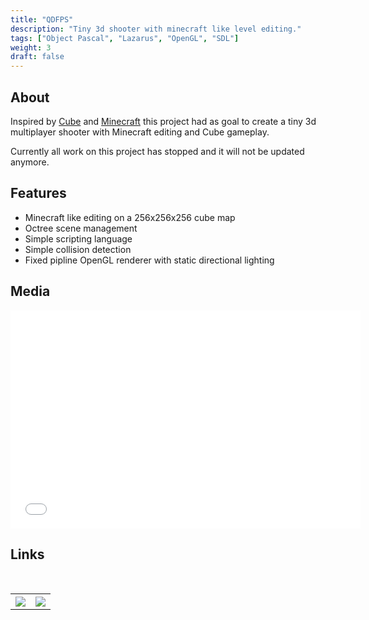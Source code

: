```yaml
---
title: "QDFPS"
description: "Tiny 3d shooter with minecraft like level editing."
tags: ["Object Pascal", "Lazarus", "OpenGL", "SDL"]
weight: 3
draft: false
---
```


## About

Inspired by [Cube](http://cubeengine.com/) and [Minecraft](https://minecraft.net/) this project had as goal to create a tiny 3d multiplayer shooter with Minecraft editing and Cube gameplay. 

Currently all work on this project has stopped and it will not be updated anymore.

## Features

* Minecraft like editing on a 256x256x256 cube map
* Octree scene management
* Simple scripting language
* Simple collision detection
* Fixed pipline OpenGL renderer with static directional lighting

## Media

<div class="iframeWrapper">
    <iframe width="560" height="349" src="//www.youtube.com/embed/4dWciTdnTTQ?rel=0&amp;hd=1" frameborder="0" allowfullscreen=""></iframe>
</div>

## Links
<br>
<table style="width:100%">
  <tr>
    <th style="text-align: center">
        <a title="Github" target="_blank" href="https://github.com/seriva/QDFPS">
            <img src="/images/github_icon.png"  style="max-width:75px" />
        </a>
    </th>
    <th style="text-align: center">
        <a title="Download" target="_blank" href="https://github.com/seriva/QDFPS/archive/master.zip">
            <img src="/images/download_icon.png" style="max-width:75px" />
        </a>
    </th>
  </tr>
</table>

